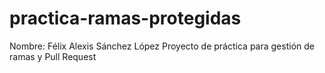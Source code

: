 # practica-ramas-protegidas
Nombre: Félix Alexis Sánchez López
Proyecto de práctica para gestión de ramas y Pull Request
